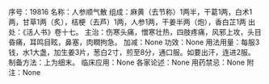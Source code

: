 序号：19816
名称：人参顺气散
组成：麻黄（去节称）1两半，干葛1两，白术1两，甘草1两（炙），桔梗（去芦）1两，人参1两，干姜半两（炮），香白芷1两
出处：《活人书》卷十七。
主治：伤寒头痛，憎寒壮热，四肢疼痛，风邪上攻，头目昏痛，耳鸣目眩，鼻塞，肉瞤拘急。
加减：None
功效：None
用法用量：每服3钱，水1大盏，加生姜3片，葱白2寸，煎至8分，通口服。如要出汗，连进2服。
制备方法：上为细末。
临床应用：None
各家论述：None
用药禁忌：None
附注：None
